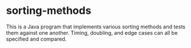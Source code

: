 # sorting-methods

This is a Java program that implements various sorting methods and tests them against one another. 
Timing, doubling, and edge cases can all be specified and compared.
